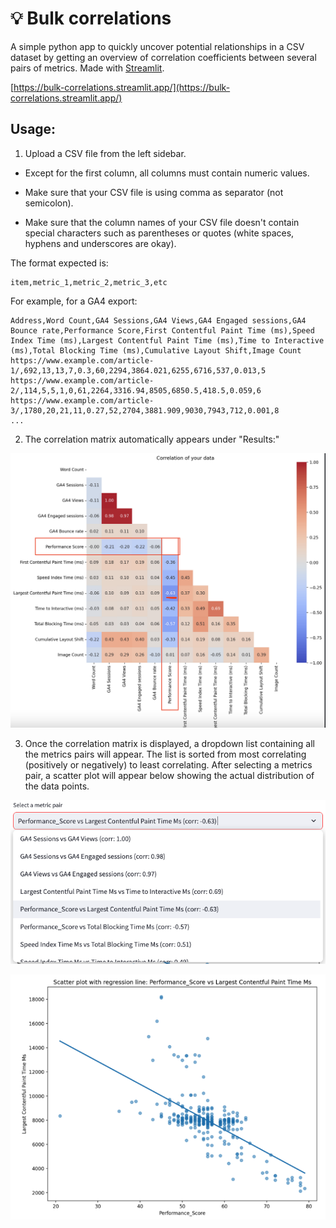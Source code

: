 # 💡 Bulk correlations

A simple python app to quickly uncover potential relationships in a CSV dataset by getting an overview of correlation coefficients between several pairs of metrics. Made with [Streamlit](https://streamlit.io/).

[https://bulk-correlations.streamlit.app/](https://bulk-correlations.streamlit.app/)  

## Usage:

1) Upload a CSV file from the left sidebar.

- Except for the first column, all columns must contain numeric values.

- Make sure that your CSV file is using comma as separator (not semicolon).

- Make sure that the column names of your CSV file doesn't contain special characters such as parentheses or quotes (white spaces, hyphens and underscores are okay).

The format expected is:
```
item,metric_1,metric_2,metric_3,etc
```
For example, for a GA4 export:
```
Address,Word Count,GA4 Sessions,GA4 Views,GA4 Engaged sessions,GA4 Bounce rate,Performance Score,First Contentful Paint Time (ms),Speed Index Time (ms),Largest Contentful Paint Time (ms),Time to Interactive (ms),Total Blocking Time (ms),Cumulative Layout Shift,Image Count
https://www.example.com/article-1/,692,13,13,7,0.3,60,2294,3864.021,6255,6716,537,0.013,5
https://www.example.com/article-2/,114,5,5,1,0,61,2264,3316.94,8505,6850.5,418.5,0.059,6
https://www.example.com/article-3/,1780,20,21,11,0.27,52,2704,3881.909,9030,7943,712,0.001,8
...
```

2) The correlation matrix automatically appears under "Results:"

![alt text](https://github.com/searchgame/bulk-correlations/blob/main/example-bulk-correlations.png?raw=true)

3) Once the correlation matrix is displayed, a dropdown list containing all the metrics pairs will appear. The list is sorted from most correlating (positively or negatively) to least correlating. After selecting a metrics pair, a scatter plot will appear below showing the actual distribution of the data points.

![alt text](https://github.com/searchgame/bulk-correlations/blob/main/metrics-pairs-corr-dropdown.png?raw=true) 

![alt text](https://github.com/searchgame/bulk-correlations/blob/main/metric-pair-scatter-plot.png?raw=true)
